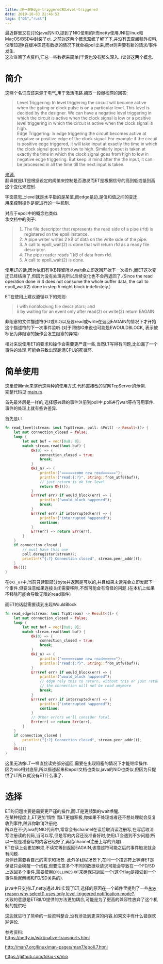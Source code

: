 ```yaml
---
title: 理一理Edge-triggered和Level-triggered
date: 2019-10-03 22:46:52
tags: ["OS","rust"]
---
```

最近群里又在讨论java的NIO,提到了NIO使用的lt而netty使用JNI在linux和MacOS/BSD中封装了et. 
之前对这两个概念笼统了解了下,并没有去查阅额外资料,仅限知道lt在缓冲区还有数据的情况下就会被poll出来,而et则需要有新的请求/事件发生.  
这次查阅了点资料,汇总一些数据来简单(毕竟也没有那么深入..)谈谈这两个概念.  

# 简介
这两个名词应该来源于电气,用于激活电路.摘取一段爆栈网的回答:
> Level Triggering: In level triggering the circuit will become active when the gating or clock pulse is on a particular level. This level is decided by the designer. We can have a negative level triggering in which the circuit is active when the clock signal is low or a positive level triggering in which the circuit is active when the clock signal is high.  
Edge Triggering: In edge triggering the circuit becomes active at negative or positive edge of the clock signal. For example if the circuit is positive edge triggered, it will take input at exactly the time in which the clock signal goes from low to high. Similarly input is taken at exactly the time in which the clock signal goes from high to low in negative edge triggering. But keep in mind after the the input, it can be processed in all the time till the next input is taken.  

[来源.](https://electronics.stackexchange.com/questions/21886/what-does-edge-triggered-and-level-triggered-mean#21891)  
翻译就是LT是根据设定的阈值来控制是否激发而ET是根据信号的高到低或低到高这个变化来控制.  

字面意思上level就是水平指的是某值,而edge是边,是值和值之间的变迁.  
用来控制操作是否进行的一种机制.

对应于epoll中的概念也类似.  
拿文档中的例子:
> 1. The file descriptor that represents the read side of a pipe (rfd) is registered on the epoll instance.
> 2. A pipe writer writes 2 kB of data on the write side of the pipe.
> 3. A call to epoll_wait(2) is done that will return rfd as a ready file descriptor.
> 4. The pipe reader reads 1 kB of data from rfd.
> 5. A call to epoll_wait(2) is done.

使用LT的话,因为依旧有1KB残留所以wait会立即返回开始下一次操作,而ET这次变迁已经结束了,但因为没有处理完所以后续变化也不会再返回了.(Since the read operation done in 4 does not consume the whole buffer data, the call to epoll_wait(2) done in step 5 might block indefinitely.)  

ET在使用上建议遵循以下的规则:  
> i   with nonblocking file descriptors; and  
> ii  by waiting for an event only after read(2) or write(2)
                  return EAGAIN.  

非阻塞的文件描述符(FD或SD)以及要read或write在返回EAGAIN的情况下才开始这个描述符的下一次事件监听.(对于网络IO来说也可能是EWOULDBLOCK, 表示被标记为非阻塞的操作会发生阻塞的异常)  

相对来说使用ET的要求和操作会需要更严谨一些,当然LT写得有问题,比如漏了一个事件的处理,可能会导致出现跑满CPU的死循环.

# 简单使用
这里使用mio来演示这两种的使用方式.代码直接改的官网TcpServer的示例.  
完整代码见:[main.rs](https://github.com/fairjm/feel_boring/blob/master/edge_level_test/src/main.rs).  

首先最外层是一样的,选择感兴趣的事件注册到poll中,poll进行wait等待可用事件.事件的处理上就有些许差异.  

首先是LT:  
```rust
fn read_level(stream: &mut TcpStream, poll: &Poll) -> Result<()> {
    let mut connection_closed = false;
    loop {
        let mut buf = vec![0u8; 8];
        match stream.read(&mut buf) {
            Ok(0) => {
                connection_closed = true;
                break;
            }
            Ok(_n) => {
                println!("======come new read======");
                println!("read:{:?}", String::from_utf8(buf));
                // just return is ok for level
                return Ok(());
            }
            Err(ref err) if would_block(err) => {
                println!("would_block happened");
                break;
            }
            Err(ref err) if interrupted(err) => {
                println!("interrupted happened");
                continue;
            }
            Err(err) => return Err(err),
        }
    }
    if connection_closed {
        // must have this one
        poll.deregister(stream)?;
        println!("{:?} Connection closed", stream.peer_addr());
    }
    Ok(())
}
```
在`OK(_n)`中,当前只读取部分byte并返回是可以的,并且如果未读完会立即发起下一个事件.但要注意如果连接关闭需要移除,不然可能会有奇怪的问题.(在本机上如果不移除可能会导致无限的read事件)  

而ET的话就需要读到出现WouldBlock
```rust
fn read_edge(stream: &mut TcpStream) -> Result<()> {
    let mut connection_closed = false;
    loop {
        let mut buf = vec![0u8; 8];
        match stream.read(&mut buf) {
            Ok(0) => {
                connection_closed = true;
                break;
            }
            Ok(_n) => {
                println!("======come new read======");
                println!("read:{:?}", String::from_utf8(buf));
            }
            Err(ref err) if would_block(err) => {
                println!("would_block happened");
                // edge rely this to return, without this or just return after read(like level)
                // the connection will not be read anymore
                break;
            }
            Err(ref err) if interrupted(err) => {
                println!("interrupted happened");
                continue;
            }
            // Other errors we'll consider fatal.
            Err(err) => return Err(err),
        }
    }
    if connection_closed {
        println!("{:?} Connection closed", stream.peer_addr());
    }
    Ok(())
}
```
这里无法像LT一样直接读完部分返回,需要在出现阻塞的情况下才能继续操作.  
因为mio相对底层,所以描述起来和epoll文档也类似,java的NIO也类似,但因为只提供了LT所以就没有ET什么事了.  

# 选择
ET的问题主要是需要更严谨的操作,而LT是更频繁的wait唤醒.  
在某种程度上,ET更加'惰性'而LT更加积极,你如果不处理或者还不想处理就会反复收到事件,除非你取消注册他.  
所以在不少java的NIO代码中,常常会有channel在读后取消读注册写,在写后取消写注册读的代码,当可以写,但是写的内容还没准备好时,使用LT会遇到不少问题(所以一般是准备写的内容已经好了,再给channel注册上写的兴趣).  
ET在读上会更加麻烦,不读完等到返回EAGAIN,该描述符可能之后的事件触发就会有问题.  
具体还需要看自己的需求和场景.
此外多线程场景下,在同一个描述符上等待ET是保证只会唤醒一个线程,但要注意多个不同的数据块请求可能会导致在一个FD/SD上返回多个事件,需要使用`EPOLLONESHOT`来确保只返回一个(这个flag是接受到一个事件后就解绑和FD/SD关系的).  

java中只支持LT,netty通过JNI实现了ET,选择的原因在一个邮件里提到了一些[Any reason why select() uses only level-triggered notification mode?](http://mail.openjdk.java.net/pipermail/nio-dev/2008-December/000329.html).  
大致的意思是ET和I/O提供的方法更加耦合,可能是为了更高的兼容性放弃了这个机制的提供吧.  

这边就进行了简单的一些资料整合,没有涉及到更深的内容,如果文中有什么错误欢迎评论.


参考资料:  
https://netty.io/wiki/native-transports.html  

http://man7.org/linux/man-pages/man7/epoll.7.html

https://github.com/tokio-rs/mio